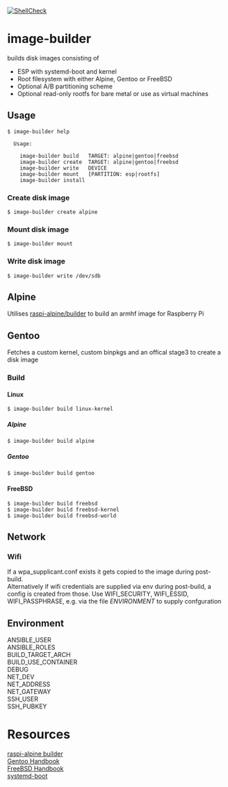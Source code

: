 [![ShellCheck](https://github.com/OpsBoost/image-builder/actions/workflows/shellcheck.yml/badge.svg?branch=CI)](https://github.com/OpsBoost/image-builder/actions/workflows/shellcheck.yml)
# image-builder
builds disk images consisting of
- ESP with systemd-boot and kernel
- Root filesystem with either Alpine, Gentoo or FreeBSD
- Optional A/B partitioning scheme
- Optional read-only rootfs
for bare metal or use as virtual machines
## Usage
```
$ image-builder help

  Usage:

    image-builder build   TARGET: alpine|gentoo|freebsd
    image-builder create  TARGET: alpine|gentoo|freebsd
    image-builder write   DEVICE
    image-builder mount   [PARTITION: esp|rootfs]
    image-builder install
```
### Create disk image
```
$ image-builder create alpine
```
### Mount disk image
```
$ image-builder mount
```
### Write disk image
```
$ image-builder write /dev/sdb
```
## Alpine
Utilises [raspi-alpine/builder](https://github.com/raspi-alpine/builder) to build an armhf image for Raspberry Pi
## Gentoo
Fetches a custom kernel, custom binpkgs and an offical stage3 to
create a disk image  
### Build
#### Linux
```
$ image-builder build linux-kernel
```
##### Alpine
```
$ image-builder build alpine
```
##### Gentoo
```
$ image-builder build gentoo
```
#### FreeBSD
```
$ image-builder build freebsd
$ image-builder build freebsd-kernel
$ image-builder build freebsd-world
```
## Network
### Wifi
If a wpa_supplicant.conf exists it gets copied to the image during post-build.  
Alternatively if wifi credentials are supplied via env during post-build,
a config is created from those. Use WIFI_SECURITY, WIFI_ESSID, WIFI_PASSPHRASE, e.g. via
the file *ENVIRONMENT* to supply confguration

## Environment
ANSIBLE_USER  
ANSIBLE_ROLES  
BUILD_TARGET_ARCH  
BUILD_USE_CONTAINER  
DEBUG  
NET_DEV  
NET_ADDRESS  
NET_GATEWAY  
SSH_USER  
SSH_PUBKEY  

# Resources
[raspi-alpine builder](https://github.com/raspi-alpine/builder)  
[Gentoo Handbook](https://wiki.gentoo.org/wiki/Handbook:AMD64)  
[FreeBSD Handbook](https://docs.freebsd.org/en/books/handbook/)  
[systemd-boot](https://www.freedesktop.org/software/systemd/man/systemd-boot.html)
